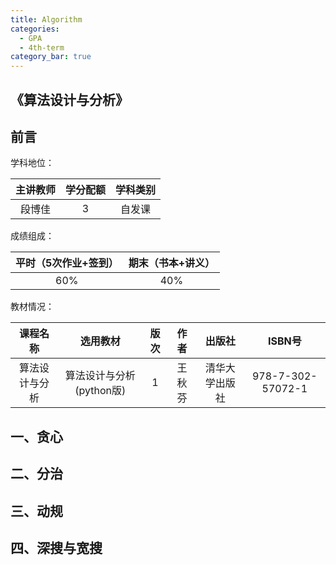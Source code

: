 ```yaml
---
title: Algorithm
categories:
  - GPA
  - 4th-term
category_bar: true
---
```


## 《算法设计与分析》

## 前言

学科地位：

| 主讲教师 | 学分配额 | 学科类别 |
| :------: | :------: | :------: |
|  段博佳  |    3     |  自发课  |

成绩组成：

| 平时（5次作业+签到） | 期末（书本+讲义） |
| :------------------: | :---------------: |
|         60%          |        40%        |

教材情况：

|    课程名称    |         选用教材         | 版次 |  作者  |     出版社     |      ISBN号       |
| :------------: | :----------------------: | :--: | :----: | :------------: | :---------------: |
| 算法设计与分析 | 算法设计与分析(python版) |  1   | 王秋芬 | 清华大学出版社 | 978-7-302-57072-1 |

## 一、贪心

## 二、分治

## 三、动规

## 四、深搜与宽搜
